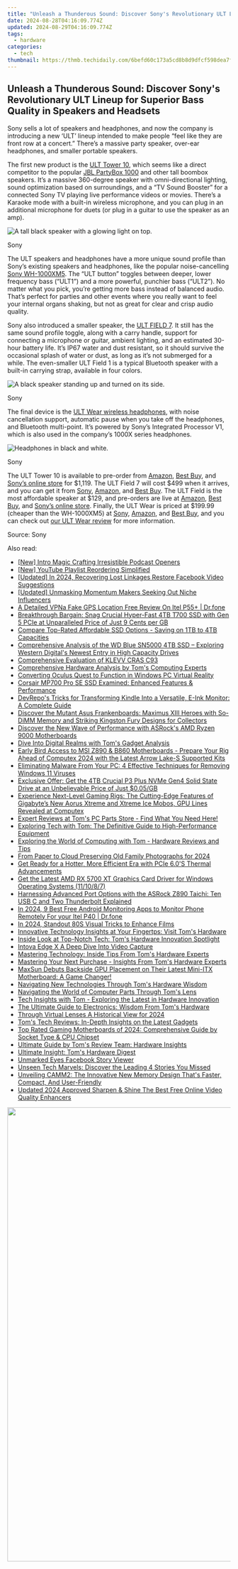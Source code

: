 ```yaml
---
title: "Unleash a Thunderous Sound: Discover Sony's Revolutionary ULT Lineup for Superior Bass Quality in Speakers and Headsets"
date: 2024-08-28T04:16:09.774Z
updated: 2024-08-29T04:16:09.774Z
tags:
  - hardware
categories:
  - tech
thumbnail: https://thmb.techidaily.com/6befd60c173a5cd8b8d9dfcf598dea7f7e1558ad2a50419820d4a5c540b52039.jpg
---
```


## Unleash a Thunderous Sound: Discover Sony's Revolutionary ULT Lineup for Superior Bass Quality in Speakers and Headsets

Sony sells a lot of speakers and headphones, and now the company is introducing a new ‘ULT’ lineup intended to make people “feel like they are front row at a concert.” There’s a massive party speaker, over-ear headphones, and smaller portable speakers.

 The first new product is the [ULT Tower 10](https://www.amazon.com/dp/B0CXL5SZVQ?tag=hotoge-20&ascsubtag=UUhtgUeUpU2002676&asc%5Frefurl=https%3A%2F%2Fwww.howtogeek.com%2Fsony-new-ult-speakers-headphones-pump-up-the-bass%2F&asc%5Fcampaign=Short-Term), which seems like a direct competitor to the popular [JBL PartyBox 1000](https://www.anrdoezrs.net/links/3607085/type/dlg/sid/UUhtgUeUpU2002676/https://www.jbl.com/partybox.html) and other tall boombox speakers. It’s a massive 360-degree speaker with omni-directional lighting, sound optimization based on surroundings, and a “TV Sound Booster” for a connected Sony TV playing live performance videos or movies. There’s a Karaoke mode with a built-in wireless microphone, and you can plug in an additional microphone for duets (or plug in a guitar to use the speaker as an amp).

![A tall black speaker with a glowing light on top.](https://static1.howtogeekimages.com/wordpress/wp-content/uploads/2024/04/3f12bd66-6f50-4be0-93db-c48f7ec7c585.jpg) 

Sony

 The ULT speakers and headphones have a more unique sound profile than Sony’s existing speakers and headphones, like the popular noise-cancelling [Sony WH-1000XM5](https://facebook-video-files.techidaily.com/updated-in-2024-quora-poster-sizing-instructions/). The “ULT button” toggles between deeper, lower frequency bass (“ULT1”) and a more powerful, punchier bass (“ULT2”). No matter what you pick, you’re getting more bass instead of balanced audio. That’s perfect for parties and other events where you really want to feel your internal organs shaking, but not as great for clear and crisp audio quality.

 Sony also introduced a smaller speaker, the [ULT FIELD 7](https://www.amazon.com/dp/B0CXL5P51Q?tag=hotoge-20&ascsubtag=UUhtgUeUpU2002676&asc%5Frefurl=https%3A%2F%2Fwww.howtogeek.com%2Fsony-new-ult-speakers-headphones-pump-up-the-bass%2F&asc%5Fcampaign=Short-Term). It still has the same sound profile toggle, along with a carry handle, support for connecting a microphone or guitar, ambient lighting, and an estimated 30-hour battery life. It’s IP67 water and dust resistant, so it should survive the occasional splash of water or dust, as long as it’s not submerged for a while. The even-smaller ULT Field 1 is a typical Bluetooth speaker with a built-in carrying strap, available in four colors.

![A black speaker standing up and turned on its side.](https://static1.howtogeekimages.com/wordpress/wp-content/uploads/2024/04/9898ff11-427a-4bb1-be91-0463c6699365.jpg) 

Sony

 The final device is the [ULT Wear wireless headphones](https://www.amazon.com/dp/B0CWVX1GNX?tag=hotoge-20&ascsubtag=UUhtgUeUpU2002676&asc%5Frefurl=https%3A%2F%2Fwww.howtogeek.com%2Fsony-new-ult-speakers-headphones-pump-up-the-bass%2F&asc%5Fcampaign=Short-Term), with noise cancellation support, automatic pause when you take off the headphones, and Bluetooth multi-point. It’s powered by Sony’s Integrated Processor V1, which is also used in the company’s 1000X series headphones.

![Headphones in black and white.](https://static1.howtogeekimages.com/wordpress/wp-content/uploads/2024/04/image.jpeg) 

Sony

 The ULT Tower 10 is available to pre-order from [Amazon](https://electronics.sony.com/audio/speakers/all-speakers/p/srsult1000), [Best Buy](https://shop-links.co/link/?exclusive=1&publisher_slug=itechdaily19598&url=https%3A%2F%2Fwww.bestbuy.com%2Fsite%2Fpromo%2Fsony-ult), and [Sony’s online store](https://electronics.sony.com/audio/speakers/all-speakers/p/srsult1000) for $1,119\. The ULT Field 7 will cost $499 when it arrives, and you can get it from [Sony](https://electronics.sony.com/audio/speakers/all-speakers/p/srsult70), [Amazon](https://www.amazon.com/dp/B0CXL5P51Q?tag=hotoge-20&ascsubtag=UUhtgUeUpU2002676&asc%5Frefurl=https%3A%2F%2Fwww.howtogeek.com%2Fsony-new-ult-speakers-headphones-pump-up-the-bass%2F&asc%5Fcampaign=Short-Term), and [Best Buy](https://shop-links.co/link/?exclusive=1&publisher_slug=itechdaily19598&url=https%3A%2F%2Fwww.bestbuy.com%2Fsite%2Fpromo%2Fsony-ult). The ULT Field is the most affordable speaker at $129, and pre-orders are live at [Amazon](https://www.amazon.com/dp/B0CXL4FQBK?tag=hotoge-20&ascsubtag=UUhtgUeUpU2002676&asc%5Frefurl=https%3A%2F%2Fwww.howtogeek.com%2Fsony-new-ult-speakers-headphones-pump-up-the-bass%2F&asc%5Fcampaign=Short-Term), [Best Buy](https://shop-links.co/link/?exclusive=1&publisher_slug=itechdaily19598&url=https%3A%2F%2Fwww.bestbuy.com%2Fsite%2Fpromo%2Fsony-ult), and [Sony’s online store](https://electronics.sony.com/audio/speakers/all-speakers/p/srsult10-b). Finally, the ULT Wear is priced at $199.99 (cheaper than the WH-1000XM5) at [Sony](https://electronics.sony.com/audio/headphones/headband/p/whult900n-b), [Amazon](https://www.amazon.com/dp/B0CWVX1GNX?tag=hotoge-20&ascsubtag=UUhtgUeUpU2002676&asc%5Frefurl=https%3A%2F%2Fwww.howtogeek.com%2Fsony-new-ult-speakers-headphones-pump-up-the-bass%2F&asc%5Fcampaign=Short-Term), and [Best Buy](https://shop-links.co/link/?exclusive=1&publisher_slug=itechdaily19598&url=https%3A%2F%2Fwww.bestbuy.com%2Fsite%2Fpromo%2Fsony-ult), and you can check out [our ULT Wear review](https://remote-screen-capture.techidaily.com/new-audiovisual-excellence-zooming-into-exceptional-podcast-recordings-for-2024/) for more information.

 Source: Sony

<ins class="adsbygoogle"
     style="display:block"
     data-ad-format="autorelaxed"
     data-ad-client="ca-pub-7571918770474297"
     data-ad-slot="1223367746"></ins>



<ins class="adsbygoogle"
     style="display:block"
     data-ad-client="ca-pub-7571918770474297"
     data-ad-slot="8358498916"
     data-ad-format="auto"
     data-full-width-responsive="true"></ins>

<span class="atpl-alsoreadstyle">Also read:</span>
<div><ul>
<li><a href="https://extra-guidance.techidaily.com/new-intro-magic-crafting-irresistible-podcast-openers/"><u>[New] Intro Magic  Crafting Irresistible Podcast Openers</u></a></li>
<li><a href="https://facebook-video-share.techidaily.com/new-youtube-playlist-reordering-simplified/"><u>[New] YouTube Playlist Reordering Simplified</u></a></li>
<li><a href="https://facebook-clips.techidaily.com/updated-in-2024-recovering-lost-linkages-restore-facebook-video-suggestions/"><u>[Updated] In 2024, Recovering Lost Linkages  Restore Facebook Video Suggestions</u></a></li>
<li><a href="https://instagram-video-recordings.techidaily.com/updated-unmasking-momentum-makers-seeking-out-niche-influencers/"><u>[Updated] Unmasking Momentum Makers  Seeking Out Niche Influencers</u></a></li>
<li><a href="https://location-fake.techidaily.com/a-detailed-vpna-fake-gps-location-free-review-on-itel-p55plus-drfone-by-drfone-virtual-android/"><u>A Detailed VPNa Fake GPS Location Free Review On Itel P55+ | Dr.fone</u></a></li>
<li><a href="https://hardware-reviews.techidaily.com/breakthrough-bargain-snag-crucial-hyper-fast-4tb-t700-ssd-with-gen-5-pcie-at-unparalleled-price-of-just-9-cents-per-gb/"><u>Breakthrough Bargain: Snag Crucial Hyper-Fast 4TB T700 SSD with Gen 5 PCIe at Unparalleled Price of Just 9 Cents per GB</u></a></li>
<li><a href="https://hardware-reviews.techidaily.com/1723864250303-compare-top-rated-affordable-ssd-options-saving-on-1tb-to-4tb-capacities/"><u>Compare Top-Rated Affordable SSD Options - Saving on 1TB to 4TB Capacities</u></a></li>
<li><a href="https://hardware-reviews.techidaily.com/comprehensive-analysis-of-the-wd-blue-sn5000-4tb-ssd-exploring-western-digitals-newest-entry-in-high-capacity-drives/"><u>Comprehensive Analysis of the WD Blue SN5000 4TB SSD – Exploring Western Digital's Newest Entry in High Capacity Drives</u></a></li>
<li><a href="https://hardware-reviews.techidaily.com/comprehensive-evaluation-of-klevv-cras-c93/"><u>Comprehensive Evaluation of KLEVV CRAS C93</u></a></li>
<li><a href="https://hardware-reviews.techidaily.com/comprehensive-hardware-analysis-by-toms-computing-experts/"><u>Comprehensive Hardware Analysis by Tom's Computing Experts</u></a></li>
<li><a href="https://windows11.techidaily.com/converting-oculus-quest-to-function-in-windows-pc-virtual-reality/"><u>Converting Oculus Quest to Function in Windows PC Virtual Reality</u></a></li>
<li><a href="https://hardware-reviews.techidaily.com/corsair-mp700-pro-se-ssd-examined-enhanced-features-and-performance/"><u>Corsair MP700 Pro SE SSD Examined: Enhanced Features & Performance</u></a></li>
<li><a href="https://hardware-reviews.techidaily.com/devrepos-tricks-for-transforming-kindle-into-a-versatile-e-ink-monitor-a-complete-guide/"><u>DevRepo's Tricks for Transforming Kindle Into a Versatile, E-Ink Monitor: A Complete Guide</u></a></li>
<li><a href="https://hardware-reviews.techidaily.com/discover-the-mutant-asus-frankenboards-maximus-xiii-heroes-with-so-dimm-memory-and-striking-kingston-fury-designs-for-collectors/"><u>Discover the Mutant Asus Frankenboards: Maximus XIII Heroes with So-DiMM Memory and Striking Kingston Fury Designs for Collectors</u></a></li>
<li><a href="https://hardware-reviews.techidaily.com/discover-the-new-wave-of-performance-with-asrocks-amd-ryzen-9000-motherboards/"><u>Discover the New Wave of Performance with ASRock's AMD Ryzen 9000 Motherboards</u></a></li>
<li><a href="https://hardware-reviews.techidaily.com/dive-into-digital-realms-with-toms-gadget-analysis/"><u>Dive Into Digital Realms with Tom's Gadget Analysis</u></a></li>
<li><a href="https://hardware-reviews.techidaily.com/early-bird-access-to-msi-z890-and-b860-motherboards-prepare-your-rig-ahead-of-computex-2024-with-the-latest-arrow-lake-s-supported-kits/"><u>Early Bird Access to MSI Z890 & B860 Motherboards - Prepare Your Rig Ahead of Computex 2024 with the Latest Arrow Lake-S Supported Kits</u></a></li>
<li><a href="https://tech-savvy.techidaily.com/eliminating-malware-from-your-pc-4-effective-techniques-for-removing-windows-11-viruses/"><u>Eliminating Malware From Your PC: 4 Effective Techniques for Removing Windows 11 Viruses</u></a></li>
<li><a href="https://hardware-reviews.techidaily.com/1723864253042-exclusive-offer-get-the-4tb-crucial-p3-plus-nvme-gen4-solid-state-drive-at-an-unbelievable-price-of-just-005gb/"><u>Exclusive Offer: Get the 4TB Crucial P3 Plus NVMe Gen4 Solid State Drive at an Unbelievable Price of Just $0.05/GB</u></a></li>
<li><a href="https://hardware-reviews.techidaily.com/experience-next-level-gaming-rigs-the-cutting-edge-features-of-gigabytes-new-aorus-xtreme-and-xtreme-ice-mobos-gpu-lines-revealed-at-computex/"><u>Experience Next-Level Gaming Rigs: The Cutting-Edge Features of Gigabyte’s New Aorus Xtreme and Xtreme Ice Mobos, GPU Lines Revealed at Computex</u></a></li>
<li><a href="https://hardware-reviews.techidaily.com/expert-reviews-at-toms-pc-parts-store-find-what-you-need-here/"><u>Expert Reviews at Tom's PC Parts Store - Find What You Need Here!</u></a></li>
<li><a href="https://hardware-reviews.techidaily.com/exploring-tech-with-tom-the-definitive-guide-to-high-performance-equipment/"><u>Exploring Tech with Tom: The Definitive Guide to High-Performance Equipment</u></a></li>
<li><a href="https://hardware-reviews.techidaily.com/exploring-the-world-of-computing-with-tom-hardware-reviews-and-tips/"><u>Exploring the World of Computing with Tom - Hardware Reviews and Tips</u></a></li>
<li><a href="https://some-techniques.techidaily.com/from-paper-to-cloud-preserving-old-family-photographs-for-2024/"><u>From Paper to Cloud  Preserving Old Family Photographs for 2024</u></a></li>
<li><a href="https://hardware-reviews.techidaily.com/get-ready-for-a-hotter-more-efficient-era-with-pcie-60s-thermal-advancements/"><u>Get Ready for a Hotter, More Efficient Era with PCIe 6.0'S Thermal Advancements</u></a></li>
<li><a href="https://win-amazing.techidaily.com/get-the-latest-amd-rx-5700-xt-graphics-card-driver-for-windows-operating-systems-111087/"><u>Get the Latest AMD RX 5700 XT Graphics Card Driver for Windows Operating Systems (11/10/8/7)</u></a></li>
<li><a href="https://hardware-reviews.techidaily.com/harnessing-advanced-port-options-with-the-asrock-z890-taichi-ten-usb-c-and-two-thunderbolt-explained/"><u>Harnessing Advanced Port Options with the ASRock Z890 Taichi: Ten USB C and Two Thunderbolt Explained</u></a></li>
<li><a href="https://android-location.techidaily.com/in-2024-9-best-free-android-monitoring-apps-to-monitor-phone-remotely-for-your-itel-p40-drfone-by-drfone-virtual/"><u>In 2024, 9 Best Free Android Monitoring Apps to Monitor Phone Remotely For your Itel P40 | Dr.fone</u></a></li>
<li><a href="https://extra-approaches.techidaily.com/in-2024-standout-80s-visual-tricks-to-enhance-films/"><u>In 2024, Standout 80S Visual Tricks to Enhance Films</u></a></li>
<li><a href="https://hardware-reviews.techidaily.com/innovative-technology-insights-at-your-fingertps-visit-toms-hardware/"><u>Innovative Technology Insights at Your Fingertps: Visit Tom's Hardware</u></a></li>
<li><a href="https://hardware-reviews.techidaily.com/inside-look-at-top-notch-tech-toms-hardware-innovation-spotlight/"><u>Inside Look at Top-Notch Tech: Tom's Hardware Innovation Spotlight</u></a></li>
<li><a href="https://extra-information.techidaily.com/intova-edge-x-a-deep-dive-into-video-capture/"><u>Intova Edge X  A Deep Dive Into Video Capture</u></a></li>
<li><a href="https://hardware-reviews.techidaily.com/mastering-technology-inside-tips-from-toms-hardware-experts/"><u>Mastering Technology: Inside Tips From Tom's Hardware Experts</u></a></li>
<li><a href="https://hardware-reviews.techidaily.com/mastering-your-next-purchase-insights-from-toms-hardware-experts/"><u>Mastering Your Next Purchase - Insights From Tom's Hardware Experts</u></a></li>
<li><a href="https://hardware-reviews.techidaily.com/maxsun-debuts-backside-gpu-placement-on-their-latest-mini-itx-motherboard-a-game-changer/"><u>MaxSun Debuts Backside GPU Placement on Their Latest Mini-ITX Motherboard: A Game Changer!</u></a></li>
<li><a href="https://hardware-reviews.techidaily.com/navigating-new-technologies-through-toms-hardware-wisdom/"><u>Navigating New Technologies Through Tom's Hardware Wisdom</u></a></li>
<li><a href="https://hardware-reviews.techidaily.com/navigating-the-world-of-computer-parts-through-toms-lens/"><u>Navigating the World of Computer Parts Through Tom's Lens</u></a></li>
<li><a href="https://hardware-reviews.techidaily.com/tech-insights-with-tom-exploring-the-latest-in-hardware-innovation/"><u>Tech Insights with Tom - Exploring the Latest in Hardware Innovation</u></a></li>
<li><a href="https://hardware-reviews.techidaily.com/the-ultimate-guide-to-electronics-wisdom-from-toms-hardware/"><u>The Ultimate Guide to Electronics: Wisdom From Tom's Hardware</u></a></li>
<li><a href="https://fox-http.techidaily.com/through-virtual-lenses-a-historical-view-for-2024/"><u>Through Virtual Lenses  A Historical View for 2024</u></a></li>
<li><a href="https://hardware-reviews.techidaily.com/toms-tech-reviews-in-depth-insights-on-the-latest-gadgets/"><u>Tom's Tech Reviews: In-Depth Insights on the Latest Gadgets</u></a></li>
<li><a href="https://hardware-reviews.techidaily.com/top-rated-gaming-motherboards-of-2024-comprehensive-guide-by-socket-type-and-cpu-chipset/"><u>Top Rated Gaming Motherboards of 2024: Comprehensive Guide by Socket Type & CPU Chipset</u></a></li>
<li><a href="https://hardware-reviews.techidaily.com/ultimate-guide-by-toms-review-team-hardware-insights/"><u>Ultimate Guide by Tom's Review Team: Hardware Insights</u></a></li>
<li><a href="https://hardware-reviews.techidaily.com/ultimate-insight-toms-hardware-digest/"><u>Ultimate Insight: Tom's Hardware Digest</u></a></li>
<li><a href="https://facebook-clips.techidaily.com/unmarked-eyes-facebook-story-viewer/"><u>Unmarked Eyes  Facebook Story Viewer</u></a></li>
<li><a href="https://facebook.techidaily.com/unseen-tech-marvels-discover-the-leading-4-stories-you-missed/"><u>Unseen Tech Marvels: Discover the Leading 4 Stories You Missed</u></a></li>
<li><a href="https://hardware-reviews.techidaily.com/unveiling-camm2-the-innovative-new-memory-design-thats-faster-compact-and-user-friendly/"><u>Unveiling CAMM2: The Innovative New Memory Design That's Faster, Compact, And User-Friendly</u></a></li>
<li><a href="https://ai-video-tools.techidaily.com/updated-2024-approved-sharpen-and-shine-the-best-free-online-video-quality-enhancers/"><u>Updated 2024 Approved Sharpen & Shine The Best Free Online Video Quality Enhancers</u></a></li>
</ul></div>

<!-- affiliate ads begin -->
<a href="https://ephamedtechinc.pxf.io/c/5597632/2097466/26400?prodsku=B700" target="_top" id="2097466"><img src="//a.impactradius-go.com/display-ad/26400-2097466" border="0" alt="" width="2048" height="1024"/></a><img height="0" width="0" src="https://imp.pxf.io/i/5597632/2097466/26400" style="position:absolute;visibility:hidden;" border="0" />
<!-- affiliate ads end -->